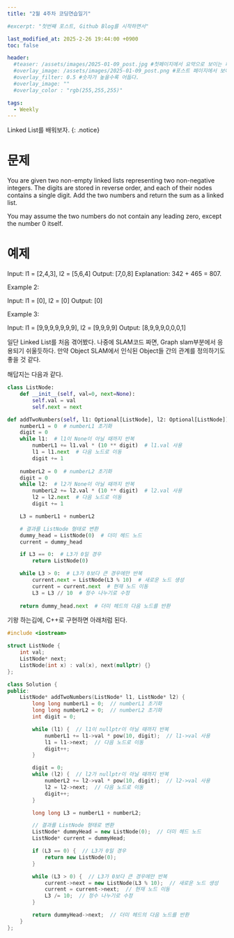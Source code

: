 ```yaml
---
title: "2월 4주차 코딩연습일기"

#excerpt: "첫번째 포스트, Github Blog를 시작하면서"

last_modified_at: 2025-2-26 19:44:00 +0900
toc: false

header:
  #teaser: /assets/images/2025-01-09_post.jpg #첫페이지에서 요약으로 보이는 페이지.
  #overlay_image: /assets/images/2025-01-09_post.png #포스트 페이지에서 보이는 이미지
  #overlay_filter: 0.5 #숫자가 높을수록 어둡다.
  #overlay_image: ""
  #overlay_color : "rgb(255,255,255)"

tags:
  - Weekly  
---
```


Linked List를 배워보자. 
{: .notice}
# 문제 
  You are given two non-empty linked lists representing two non-negative integers. 
  The digits are stored in reverse order, and each of their nodes contains a single digit. Add the two numbers and return the sum as a linked list.

  You may assume the two numbers do not contain any leading zero, except the number 0 itself.

# 예제
  Input: l1 = [2,4,3], l2 = [5,6,4]
  Output: [7,0,8]
  Explanation: 342 + 465 = 807.

  Example 2:

  Input: l1 = [0], l2 = [0]
  Output: [0]

  Example  3:

  Input: l1 = [9,9,9,9,9,9,9], l2 = [9,9,9,9]
  Output: [8,9,9,9,0,0,0,1]

일단 Linked List를 처음 겪어봤다. 
나중에 SLAM코드 짜면, Graph slam부분에서 응용되기 쉬울듯하다.
만약 Object SLAM에서 인식된 Object들 간의 관계를 정의하기도 좋을 것 같다.

해답지는 다음과 같다. 


```python
class ListNode:
    def __init__(self, val=0, next=None):
        self.val = val
        self.next = next

def addTwoNumbers(self, l1: Optional[ListNode], l2: Optional[ListNode]) -> Optional[ListNode]:
    numberL1 = 0  # numberL1 초기화
    digit = 0
    while l1:  # l1이 None이 아닐 때까지 반복
        numberL1 += l1.val * (10 ** digit)  # l1.val 사용
        l1 = l1.next  # 다음 노드로 이동
        digit += 1
    
    numberL2 = 0  # numberL2 초기화
    digit = 0
    while l2:  # l2가 None이 아닐 때까지 반복
        numberL2 += l2.val * (10 ** digit)  # l2.val 사용
        l2 = l2.next  # 다음 노드로 이동
        digit += 1

    L3 = numberL1 + numberL2

    # 결과를 ListNode 형태로 변환
    dummy_head = ListNode(0)  # 더미 헤드 노드
    current = dummy_head

    if L3 == 0:  # L3가 0일 경우
        return ListNode(0)

    while L3 > 0:  # L3가 0보다 큰 경우에만 반복
        current.next = ListNode(L3 % 10)  # 새로운 노드 생성
        current = current.next  # 현재 노드 이동
        L3 = L3 // 10  # 정수 나누기로 수정
    
    return dummy_head.next  # 더미 헤드의 다음 노드를 반환
```

기왕 하는김에, C++로 구현하면 아래처럼 된다. 

```cpp
#include <iostream>

struct ListNode {
    int val;
    ListNode* next;
    ListNode(int x) : val(x), next(nullptr) {}
};

class Solution {
public:
    ListNode* addTwoNumbers(ListNode* l1, ListNode* l2) {
        long long numberL1 = 0;  // numberL1 초기화
        long long numberL2 = 0;  // numberL2 초기화
        int digit = 0;

        while (l1) {  // l1이 nullptr이 아닐 때까지 반복
            numberL1 += l1->val * pow(10, digit);  // l1->val 사용
            l1 = l1->next;  // 다음 노드로 이동
            digit++;
        }

        digit = 0;
        while (l2) {  // l2가 nullptr이 아닐 때까지 반복
            numberL2 += l2->val * pow(10, digit);  // l2->val 사용
            l2 = l2->next;  // 다음 노드로 이동
            digit++;
        }

        long long L3 = numberL1 + numberL2;

        // 결과를 ListNode 형태로 변환
        ListNode* dummyHead = new ListNode(0);  // 더미 헤드 노드
        ListNode* current = dummyHead;

        if (L3 == 0) {  // L3가 0일 경우
            return new ListNode(0);
        }

        while (L3 > 0) {  // L3가 0보다 큰 경우에만 반복
            current->next = new ListNode(L3 % 10);  // 새로운 노드 생성
            current = current->next;  // 현재 노드 이동
            L3 /= 10;  // 정수 나누기로 수정
        }

        return dummyHead->next;  // 더미 헤드의 다음 노드를 반환
    }
};
```

